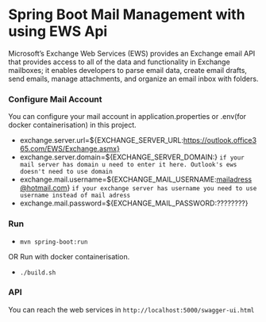 # Spring Boot Mail Management with using EWS Api 

Microsoft’s Exchange Web Services (EWS) provides an Exchange email API that provides access to all of the data and functionality in Exchange mailboxes; it enables developers to parse email data, create email drafts, send emails, manage attachments, and organize an email inbox with folders. 

### Configure Mail Account
You can configure your mail account in application.properties or .env(for docker containerisation) in this project. 
* exchange.server.url=${EXCHANGE_SERVER_URL:https://outlook.office365.com/EWS/Exchange.asmx}
* exchange.server.domain=${EXCHANGE_SERVER_DOMAIN:} ``if your mail server has domain u need to enter it here. Outlook's ews doesn't need to use domain``
* exchange.mail.username=${EXCHANGE_MAIL_USERNAME:mailadress@hotmail.com} ``if your exchange server has username you need to use username instead of mail adress``
* exchange.mail.password=${EXCHANGE_MAIL_PASSWORD:????????}

### Run

* ``` mvn spring-boot:run ```

OR Run with docker containerisation.
* ``` ./build.sh ```

### API

You can reach the web services in ``http://localhost:5000/swagger-ui.html``